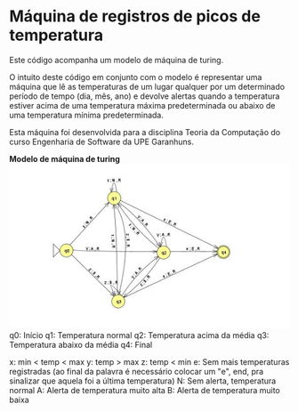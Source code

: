 # Máquina de registros de picos de temperatura

Este código acompanha um modelo de máquina de turing.

O intuito deste código em conjunto com o modelo é representar uma máquina que lê as temperaturas de um lugar qualquer por um determinado período de tempo (dia, mês, ano) e devolve alertas quando a temperatura estiver acima de uma temperatura máxima predeterminada ou abaixo de uma temperatura mínima predeterminada.

Esta máquina foi desenvolvida para a disciplina Teoria da Computação do curso Engenharia de Software da UPE Garanhuns.

**Modelo de máquina de turing**
![alt text](modelo.jpg)
q0: Início
q1: Temperatura normal
q2: Temperatura acima da média
q3: Temperatura abaixo da média
q4: Final

x: min < temp < max
y: temp > max
z: temp < min
e: Sem mais temperaturas registradas (ao final da palavra é necessário colocar um "e", end, pra sinalizar que aquela foi a última temperatura)
N: Sem alerta, temperatura normal
A: Alerta de temperatura muito alta
B: Alerta de temperatura muito baixa
